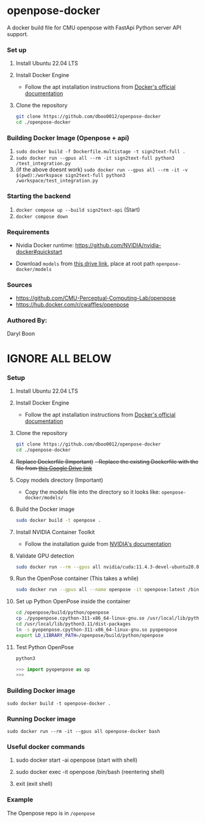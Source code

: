 # openpose-docker
A docker build file for CMU openpose with FastApi Python server API support.

### Set up
1. Install Ubuntu 22.04 LTS

2. Install Docker Engine
   - Follow the apt installation instructions from [Docker's official documentation](https://docs.docker.com/engine/install/ubuntu/)

3. Clone the repository
   ```bash
   git clone https://github.com/dboo0012/openpose-docker
   cd ./openpose-docker
   ```

### Building Docker Image (Openpose + api)
1. `sudo docker build -f Dockerfile.multistage -t sign2text-full .`
2. `sudo docker run --gpus all --rm -it sign2text-full python3 /test_integration.py`
3. (if the above doesnt work) `sudo docker run --gpus all --rm -it -v $(pwd):/workspace sign2text-full python3 /workspace/test_integration.py`

### Starting the backend
1. `docker compose up --build sign2text-api` (Start)
2. `docker compose down` 

### Requirements
- Nvidia Docker runtime: https://github.com/NVIDIA/nvidia-docker#quickstart
<!-- - CUDA 10.0 or higher on your host, check with `nvidia-smi` -->
- Download `models` from [this drive link](https://drive.google.com/drive/folders/16Q0DSqVUwp4e7sV7BXrS64S-094m7RNk?usp=drive_link), place at root path `openpose-docker/models`

### Sources
- https://github.com/CMU-Perceptual-Computing-Lab/openpose
- https://hub.docker.com/r/cwaffles/openpose

### Authored By:
Daryl Boon

# IGNORE ALL BELOW

### Setup

1. Install Ubuntu 22.04 LTS

2. Install Docker Engine
   - Follow the apt installation instructions from [Docker's official documentation](https://docs.docker.com/engine/install/ubuntu/)

3. Clone the repository
   ```bash
   git clone https://github.com/dboo0012/openpose-docker
   cd ./openpose-docker
   ```

4. ~~Replace Dockerfile (Important)~~
  ~~- Replace the existing Dockerfile with the file from [this Google Drive link](https://drive.google.com/file/d/1cfEdG10LpZe4FPVj3aIzd8i8ZbrFBhHz/view?usp=drive_link)~~

5. Copy models directory (Important)
   - Copy the models file into the directory so it looks like: `openpose-docker/models/`

6. Build the Docker image
   ```bash
   sudo docker build -t openpose .
   ```

7. Install NVIDIA Container Toolkit
   - Follow the installation guide from [NVIDIA's documentation](https://docs.nvidia.com/datacenter/cloud-native/container-toolkit/latest/install-guide.html)

8. Validate GPU detection
   ```bash
   sudo docker run --rm --gpus all nvidia/cuda:11.4.3-devel-ubuntu20.04 nvidia-smi
   ```

9. Run the OpenPose container (This takes a while)
   ```bash
   sudo docker run --gpus all --name openpose -it openpose:latest /bin/bash
   ```

10. Set up Python OpenPose inside the container
    ```bash
    cd /openpose/build/python/openpose
    cp ./pyopenpose.cpython-311-x86_64-linux-gnu.so /usr/local/lib/python3.11/dist-packages
    cd /usr/local/lib/python3.11/dist-packages
    ln -s pyopenpose.cpython-311-x86_64-linux-gnu.so pyopenpose
    export LD_LIBRARY_PATH=/openpose/build/python/openpose
    ```

11. Test Python OpenPose
    ```bash
    python3
    ```
    ```python
    >>> import pyopenpose as op
    >>> 
    ```

### Building Docker image
`sudo docker build -t openpose-docker .`

### Running Docker image
`sudo docker run --rm -it --gpus all openpose-docker bash`

### Useful docker commands

1. sudo docker start -ai openpose (start with shell)

2. sudo docker exec -it openpose /bin/bash (reentering shell)

3. exit (exit shell)

### Example
The Openpose repo is in `/openpose`